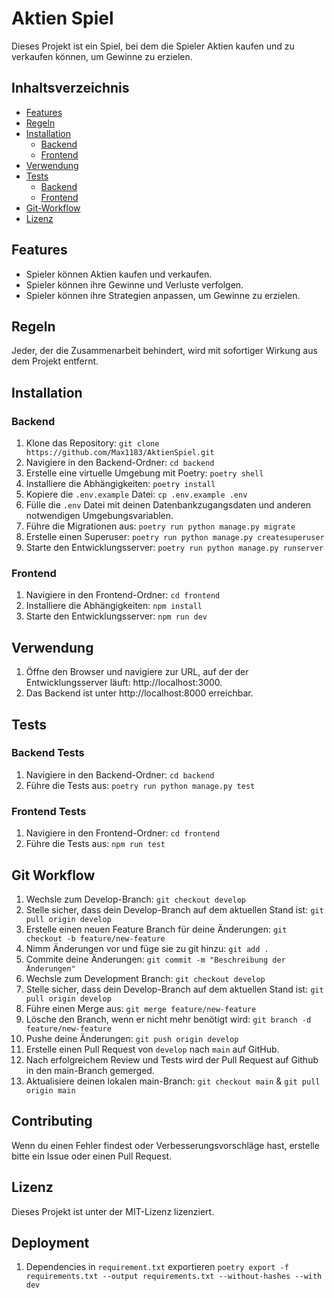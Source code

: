 # Aktien Spiel

Dieses Projekt ist ein Spiel, bei dem die Spieler Aktien kaufen und zu verkaufen können, um Gewinne zu erzielen.

## Inhaltsverzeichnis

- [Features](#features)
- [Regeln](#regeln)
- [Installation](#installation)
  - [Backend](#backend)
  - [Frontend](#frontend)
- [Verwendung](#verwendung)
- [Tests](#tests)
  - [Backend](#backend-tests)
  - [Frontend](#frontend-tests)
- [Git-Workflow](#git-workflow)
- [Lizenz](#lizenz)

## Features

- Spieler können Aktien kaufen und verkaufen.
- Spieler können ihre Gewinne und Verluste verfolgen.
- Spieler können ihre Strategien anpassen, um Gewinne zu erzielen.

## Regeln

Jeder, der die Zusammenarbeit behindert, wird mit sofortiger Wirkung aus dem Projekt entfernt.

## Installation

### Backend

1. Klone das Repository: `git clone https://github.com/Max1183/AktienSpiel.git`
2. Navigiere in den Backend-Ordner: `cd backend`
3. Erstelle eine virtuelle Umgebung mit Poetry: `poetry shell`
4. Installiere die Abhängigkeiten: `poetry install`
5. Kopiere die `.env.example` Datei: `cp .env.example .env`
6. Fülle die `.env` Datei mit deinen Datenbankzugangsdaten und anderen notwendigen Umgebungsvariablen.
7. Führe die Migrationen aus: `poetry run python manage.py migrate`
8. Erstelle einen Superuser: `poetry run python manage.py createsuperuser`
9. Starte den Entwicklungsserver: `poetry run python manage.py runserver`

### Frontend

1. Navigiere in den Frontend-Ordner: `cd frontend`
2. Installiere die Abhängigkeiten: `npm install`
3. Starte den Entwicklungsserver: `npm run dev`

## Verwendung

1. Öffne den Browser und navigiere zur URL, auf der der Entwicklungsserver läuft: http://localhost:3000.
2. Das Backend ist unter http://localhost:8000 erreichbar.

## Tests

### Backend Tests

1. Navigiere in den Backend-Ordner: `cd backend`
2. Führe die Tests aus: `poetry run python manage.py test`

### Frontend Tests

1. Navigiere in den Frontend-Ordner: `cd frontend`
2. Führe die Tests aus: `npm run test`

## Git Workflow

1. Wechsle zum Develop-Branch: `git checkout develop`
2. Stelle sicher, dass dein Develop-Branch auf dem aktuellen Stand ist: `git pull origin develop`
3. Erstelle einen neuen Feature Branch für deine Änderungen: `git checkout -b feature/new-feature`
4. Nimm Änderungen vor und füge sie zu git hinzu: `git add .`
5. Commite deine Änderungen: `git commit -m "Beschreibung der Änderungen"`
6. Wechsle zum Development Branch: `git checkout develop`
7. Stelle sicher, dass dein Develop-Branch auf dem aktuellen Stand ist: `git pull origin develop`
8. Führe einen Merge aus: `git merge feature/new-feature`
9. Lösche den Branch, wenn er nicht mehr benötigt wird: `git branch -d feature/new-feature`
10. Pushe deine Änderungen: `git push origin develop`
11. Erstelle einen Pull Request von `develop` nach `main` auf GitHub.
12. Nach erfolgreichem Review und Tests wird der Pull Request auf Github in den main-Branch gemerged.
13. Aktualisiere deinen lokalen main-Branch: `git checkout main` & `git pull origin main`

## Contributing

Wenn du einen Fehler findest oder Verbesserungsvorschläge hast, erstelle bitte ein Issue oder einen Pull Request.

## Lizenz

Dieses Projekt ist unter der MIT-Lizenz lizenziert.

## Deployment

1. Dependencies in `requirement.txt` exportieren `poetry export -f requirements.txt --output requirements.txt --without-hashes --with dev`
